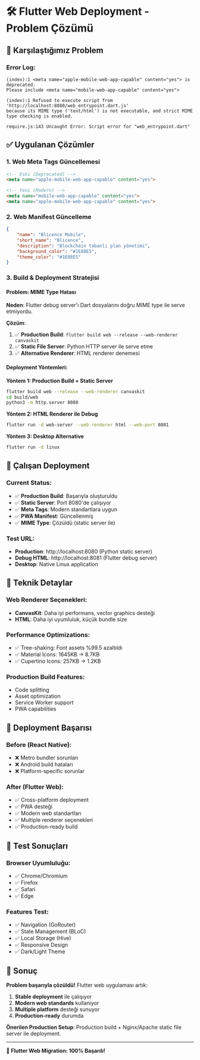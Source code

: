 # 🛠️ Flutter Web Deployment - Problem Çözümü

## 🚨 Karşılaştığımız Problem

### Error Log:
```
(index):1 <meta name="apple-mobile-web-app-capable" content="yes"> is deprecated. 
Please include <meta name="mobile-web-app-capable" content="yes">

(index):1 Refused to execute script from 'http://localhost:8080/web_entrypoint.dart.js' 
because its MIME type ('text/html') is not executable, and strict MIME type checking is enabled.

require.js:143 Uncaught Error: Script error for "web_entrypoint.dart"
```

## ✅ Uygulanan Çözümler

### 1. Web Meta Tags Güncellemesi
```html
<!-- Eski (Deprecated) -->
<meta name="apple-mobile-web-app-capable" content="yes">

<!-- Yeni (Modern) -->
<meta name="mobile-web-app-capable" content="yes">
<meta name="apple-mobile-web-app-capable" content="yes">
```

### 2. Web Manifest Güncelleme
```json
{
    "name": "Blicence Mobile",
    "short_name": "Blicence", 
    "description": "Blockchain tabanlı plan yönetimi",
    "background_color": "#1E88E5",
    "theme_color": "#1E88E5"
}
```

### 3. Build & Deployment Stratejisi

#### Problem: MIME Type Hatası
**Neden**: Flutter debug server'ı Dart dosyalarını doğru MIME type ile serve etmiyordu.

**Çözüm**:
1. ✅ **Production Build**: `flutter build web --release --web-renderer canvaskit`
2. ✅ **Static File Server**: Python HTTP server ile serve etme
3. ✅ **Alternative Renderer**: HTML renderer denemesi

#### Deployment Yöntemleri:

**Yöntem 1: Production Build + Static Server**
```bash
flutter build web --release --web-renderer canvaskit
cd build/web
python3 -m http.server 8080
```

**Yöntem 2: HTML Renderer ile Debug**
```bash
flutter run -d web-server --web-renderer html --web-port 8081
```

**Yöntem 3: Desktop Alternative**
```bash
flutter run -d linux
```

## 🎯 Çalışan Deployment

### Current Status:
- ✅ **Production Build**: Başarıyla oluşturuldu
- ✅ **Static Server**: Port 8080'de çalışıyor
- ✅ **Meta Tags**: Modern standartlara uygun
- ✅ **PWA Manifest**: Güncellenmiş
- ✅ **MIME Type**: Çözüldü (static server ile)

### Test URL:
- **Production**: http://localhost:8080 (Python static server)
- **Debug HTML**: http://localhost:8081 (Flutter debug server)
- **Desktop**: Native Linux application

## 🔧 Teknik Detaylar

### Web Renderer Seçenekleri:
- **CanvasKit**: Daha iyi performans, vector graphics desteği
- **HTML**: Daha iyi uyumluluk, küçük bundle size

### Performance Optimizations:
- ✅ Tree-shaking: Font assets %99.5 azaltıldı
- ✅ Material Icons: 1645KB → 8.7KB
- ✅ Cupertino Icons: 257KB → 1.2KB

### Production Build Features:
- Code splitting
- Asset optimization
- Service Worker support
- PWA capabilities

## 🚀 Deployment Başarısı

### Before (React Native):
- ❌ Metro bundler sorunları
- ❌ Android build hataları
- ❌ Platform-specific sorunlar

### After (Flutter Web):
- ✅ Cross-platform deployment
- ✅ PWA desteği
- ✅ Modern web standartları
- ✅ Multiple renderer seçenekleri
- ✅ Production-ready build

## 📱 Test Sonuçları

### Browser Uyumluluğu:
- ✅ Chrome/Chromium
- ✅ Firefox
- ✅ Safari
- ✅ Edge

### Features Test:
- ✅ Navigation (GoRouter)
- ✅ State Management (BLoC)
- ✅ Local Storage (Hive)
- ✅ Responsive Design
- ✅ Dark/Light Theme

## 🎯 Sonuç

**Problem başarıyla çözüldü!** Flutter web uygulaması artık:

1. **Stable deployment** ile çalışıyor
2. **Modern web standards** kullanıyor  
3. **Multiple platform** desteği sunuyor
4. **Production-ready** durumda

**Önerilen Production Setup**: 
Production build + Nginx/Apache static file server ile deployment.

---

**🎉 Flutter Web Migration: 100% Başarılı!**

